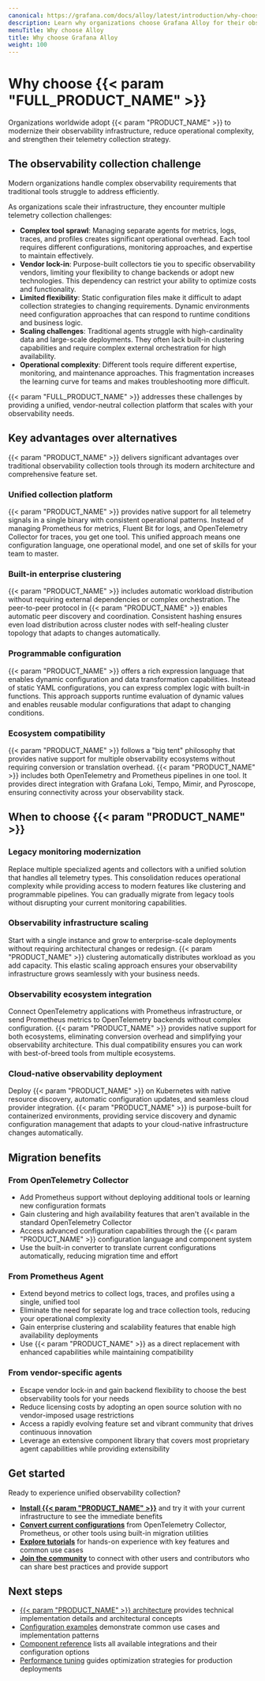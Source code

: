 ```yaml
---
canonical: https://grafana.com/docs/alloy/latest/introduction/why-choose-alloy/
description: Learn why organizations choose Grafana Alloy for their observability infrastructure
menuTitle: Why choose Alloy
title: Why choose Grafana Alloy
weight: 100
---
```


# Why choose {{< param "FULL_PRODUCT_NAME" >}}

Organizations worldwide adopt {{< param "PRODUCT_NAME" >}} to modernize their observability infrastructure, reduce operational complexity, and strengthen their telemetry collection strategy.

## The observability collection challenge

Modern organizations handle complex observability requirements that traditional tools struggle to address efficiently.

As organizations scale their infrastructure, they encounter multiple telemetry collection challenges:

- **Complex tool sprawl**: Managing separate agents for metrics, logs, traces, and profiles creates significant operational overhead.
  Each tool requires different configurations, monitoring approaches, and expertise to maintain effectively.
- **Vendor lock-in**: Purpose-built collectors tie you to specific observability vendors, limiting your flexibility to change backends or adopt new technologies.
  This dependency can restrict your ability to optimize costs and functionality.
- **Limited flexibility**: Static configuration files make it difficult to adapt collection strategies to changing requirements.
  Dynamic environments need configuration approaches that can respond to runtime conditions and business logic.
- **Scaling challenges**: Traditional agents struggle with high-cardinality data and large-scale deployments.
  They often lack built-in clustering capabilities and require complex external orchestration for high availability.
- **Operational complexity**: Different tools require different expertise, monitoring, and maintenance approaches.
  This fragmentation increases the learning curve for teams and makes troubleshooting more difficult.

{{< param "FULL_PRODUCT_NAME" >}} addresses these challenges by providing a unified, vendor-neutral collection platform that scales with your observability needs.

## Key advantages over alternatives

{{< param "PRODUCT_NAME" >}} delivers significant advantages over traditional observability collection tools through its modern architecture and comprehensive feature set.

### Unified collection platform

{{< param "PRODUCT_NAME" >}} provides native support for all telemetry signals in a single binary with consistent operational patterns.
Instead of managing Prometheus for metrics, Fluent Bit for logs, and OpenTelemetry Collector for traces, you get one tool.
This unified approach means one configuration language, one operational model, and one set of skills for your team to master.

### Built-in enterprise clustering

{{< param "PRODUCT_NAME" >}} includes automatic workload distribution without requiring external dependencies or complex orchestration.
The peer-to-peer protocol in {{< param "PRODUCT_NAME" >}} enables automatic peer discovery and coordination.
Consistent hashing ensures even load distribution across cluster nodes with self-healing cluster topology that adapts to changes automatically.

### Programmable configuration

{{< param "PRODUCT_NAME" >}} offers a rich expression language that enables dynamic configuration and data transformation capabilities.
Instead of static YAML configurations, you can express complex logic with built-in functions.
This approach supports runtime evaluation of dynamic values and enables reusable modular configurations that adapt to changing conditions.

### Ecosystem compatibility

{{< param "PRODUCT_NAME" >}} follows a "big tent" philosophy that provides native support for multiple observability ecosystems without requiring conversion or translation overhead.
{{< param "PRODUCT_NAME" >}} includes both OpenTelemetry and Prometheus pipelines in one tool.
It provides direct integration with Grafana Loki, Tempo, Mimir, and Pyroscope, ensuring connectivity across your observability stack.

## When to choose {{< param "PRODUCT_NAME" >}}

### Legacy monitoring modernization

Replace multiple specialized agents and collectors with a unified solution that handles all telemetry types.
This consolidation reduces operational complexity while providing access to modern features like clustering and programmable pipelines.
You can gradually migrate from legacy tools without disrupting your current monitoring capabilities.

### Observability infrastructure scaling

Start with a single instance and grow to enterprise-scale deployments without requiring architectural changes or redesign.
{{< param "PRODUCT_NAME" >}} clustering automatically distributes workload as you add capacity.
This elastic scaling approach ensures your observability infrastructure grows seamlessly with your business needs.

### Observability ecosystem integration

Connect OpenTelemetry applications with Prometheus infrastructure, or send Prometheus metrics to OpenTelemetry backends without complex configuration.
{{< param "PRODUCT_NAME" >}} provides native support for both ecosystems, eliminating conversion overhead and simplifying your observability architecture.
This dual compatibility ensures you can work with best-of-breed tools from multiple ecosystems.

### Cloud-native observability deployment

Deploy {{< param "PRODUCT_NAME" >}} on Kubernetes with native resource discovery, automatic configuration updates, and seamless cloud provider integration.
{{< param "PRODUCT_NAME" >}} is purpose-built for containerized environments, providing service discovery and dynamic configuration management that adapts to your cloud-native infrastructure changes automatically.

## Migration benefits

### From OpenTelemetry Collector

- Add Prometheus support without deploying additional tools or learning new configuration formats
- Gain clustering and high availability features that aren't available in the standard OpenTelemetry Collector
- Access advanced configuration capabilities through the {{< param "PRODUCT_NAME" >}} configuration language and component system
- Use the built-in converter to translate current configurations automatically, reducing migration time and effort

### From Prometheus Agent

- Extend beyond metrics to collect logs, traces, and profiles using a single, unified tool
- Eliminate the need for separate log and trace collection tools, reducing your operational complexity
- Gain enterprise clustering and scalability features that enable high availability deployments
- Use {{< param "PRODUCT_NAME" >}} as a direct replacement with enhanced capabilities while maintaining compatibility

### From vendor-specific agents

- Escape vendor lock-in and gain backend flexibility to choose the best observability tools for your needs
- Reduce licensing costs by adopting an open source solution with no vendor-imposed usage restrictions
- Access a rapidly evolving feature set and vibrant community that drives continuous innovation
- Leverage an extensive component library that covers most proprietary agent capabilities while providing extensibility

## Get started

Ready to experience unified observability collection?

- **[Install {{< param "PRODUCT_NAME" >}}][Install]** and try it with your current infrastructure to see the immediate benefits
- **[Convert current configurations][convert]** from OpenTelemetry Collector, Prometheus, or other tools using built-in migration utilities
- **[Explore tutorials][tutorials]** for hands-on experience with key features and common use cases
- **[Join the community][community]** to connect with other users and contributors who can share best practices and provide support

## Next steps

- [{{< param "PRODUCT_NAME" >}} architecture][architecture] provides technical implementation details and architectural concepts
- [Configuration examples][examples] demonstrate common use cases and implementation patterns
- [Component reference][components] lists all available integrations and their configuration options  
- [Performance tuning][performance] guides optimization strategies for production deployments

[Install]: ../set-up/install/
[convert]: ../set-up/migrate/
[tutorials]: ../tutorials/
[community]: https://grafana.com/community/
[architecture]: ../introduction/#architecture
[examples]: ../configure/
[components]: ../reference/components/
[performance]: ../monitor/
